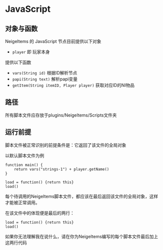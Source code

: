 # JavaScript

## 对象与函数

NeigeItems 的 JavaScript 节点目前提供以下对象

* `player` 即 玩家本身

提供以下函数

* `vars(String id)` 根据ID解析节点
* `papi(String text)` 解析papi变量
* `getItem(String itemID, Player player)` 获取对应ID的NI物品

## 路径

所有脚本文件应存放于plugins/NeigeItems/Scripts文件夹

## 运行前提

脚本文件被正常识别的前提条件是：它返回了该文件的全局对象

以默认脚本文件为例

```
function main() {
    return vars("strings-1") + player.getName()
}

load = function() {return this}
load()

```

每个待调用的NeigeItems脚本文件，都应该在最后返回该文件的全局对象，这样才能被正常调用。

在该文件中的体现便是最后的两行：

```
load = function() {return this}
load()
```

如果你无法理解我在说什么，请在你为NeigeItems编写的每个脚本文件最后加上这两行代码

